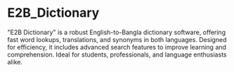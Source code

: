 # E2B_Dictionary
"E2B Dictionary" is a robust English-to-Bangla dictionary software, offering fast word lookups, translations, and synonyms in both languages. Designed for efficiency, it includes advanced search features to improve learning and comprehension. Ideal for students, professionals, and language enthusiasts alike.
